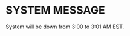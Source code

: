 <!---
If a message is placed here, SITE will display an alert modal under the banner with the content of this file. The modal
is styled to be a danger alert box in order to grab attention. ( http://www.w3schools.com/bootstrap/bootstrap_alerts.asp )
You can use markdown tags to enhance the text displayed. for example...

# SYSTEM MESSAGE 
System will be down from 3:00 to 3:01 AM EST.
--->
# SYSTEM MESSAGE 
System will be down from 3:00 to 3:01 AM EST.
